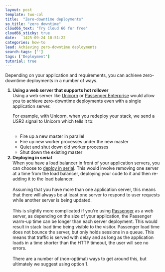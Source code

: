 ```yaml
---
layout: post
template: two-col
title:  "Zero-downtime deployments"
so_title: "zero downtime"
cloud66_text: "Try Cloud 66 for free"
cloud66_sticky: true
date:   1425-09-24 10:51:22
categories: how-to
lead: Achieving zero-downtime deployments
search-tags: ['']
tags: ['Deployment']
tutorial: true
---
```


Depending on your application and requirements, you can achieve zero-downtime deployments in a number of ways.

<ol>
<b><li>Using a web server that supports hot rollover</li></b>
Using a web server like <a href="/web-server/unicorn-rack-server.html">Unicorn</a> or <a href="/how-to/passenger-enterprise.html">Passenger Enterprise</a> would allow you to achieve zero-downtime deployments even with a single application server.

For example, with Unicorn, when you redeploy your stack, we send a USR2 signal to Unicorn which tells it to:<br/><br/>
<ul>
<li>Fire up a new master in parallel</li>
<li>Fire up new worker processes under the new master</li>
<li>Quiet and shut down old worker processes</li>
<li>Shut down the existing master</li>
</ul>
<b><li>Deploying in serial</li></b>
When you have a load balancer in front of your application servers, you can choose to <a href="/stack-features/parallel-deployment.html">deploy in serial</a>. This would involve removing one server at a time from the load balancer, deploying your code to it and then re-adding it to the load balancer.
<br/><br/>
Assuming that you have more than one application server, this means that there will always be at least one server to respond to user requests while another server is being updated.
<br/><br/>
This is slightly more complicated if you're using <a href="/web-server/custom-webserver.html">Passenger</a> as a web server, as depending on the size of your application, the Passenger warm-up time can be longer than each server deployment. This would result in stack load time being visible to the visitor.
Passenger load time does not bounce the server, but only holds sessions in a queue. This means that traffic is served with delay and as long as the application loads in a time shorter than the HTTP timeout, the user will see no errors.
<br/><br/>
There are a number of (non-optimal) ways to get around this, but ultimately we suggest using option 1.
</ol>
